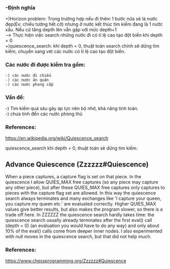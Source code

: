 ### -Định nghĩa
+)Horizon problem: Trong trường hợp nếu đi thêm 1 bước nữa sẽ là nước đẹp(Ex: chiếu tướng hết cờ) nhưng ở nước kết thúc tìm kiếm đang là 1 nước xấu. Nếu cứ tăng depth lên vẫn gặp với mức depth+1  
--> Thực hiện việc search những nước đi có tỉ lệ cao tạo đột biến khi depth = 0  
+)quiescence_search: khi depth = 0, thuật toán search chính sẽ dừng tìm kiếm, chuyển sang vét các nước có tỉ lệ cao tạo đột biến.


### Các nước đi được kiểm tra gồm:  
    -) các nước đi chiếu  
    -) các nước ăn quân  
    -) các nước phong cấp  

### Vấn đề:
-) Tìm kiếm quá sâu gây áp lực nên bộ nhớ, khả năng tính toán.   
-) chưa tính đến các nước phòng thủ    
### References:  
https://en.wikipedia.org/wiki/Quiescence_search

quiescence_search
khi depth = 0, thuật toán sẽ dừng tìm kiếm:

## Advance Quiescence (Zzzzzz#Quiescence)   
When a piece captures, a capture flag is set on that piece. In the quiescence I allow QUIES_MAX free captures (so any piece may capture any other piece), but after these QUIES_MAX free captures only captures to pieces with the capture flag set are allowed. In this way the quiescence search always terminates and many exchanges like 'I capture your queen, you capture my queen etc.' are evaluated correctly. Higher QUIES_MAX values give better results, but also makes the program slower, so there is a trade off here. In ZZZZZZ the quiescence search hardly takes time: the quiescence search usually already terminates after the first eval() call (depth = 0) (an evaluation you would have to do any way) and only about 10% of the eval() calls come from deeper inner nodes. I also experimented with null moves in the quiescence search, but that did not help much.  
### References:
https://www.chessprogramming.org/Zzzzzz#Quiescence